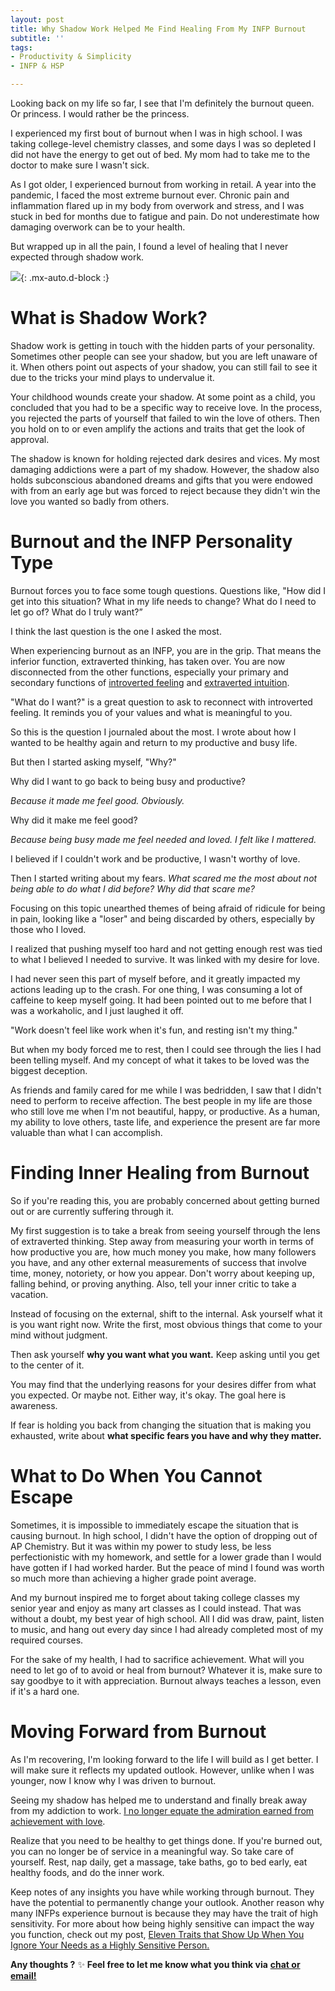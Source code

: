 ```yaml
---
layout: post
title: Why Shadow Work Helped Me Find Healing From My INFP Burnout
subtitle: ''
tags:
- Productivity & Simplicity
- INFP & HSP

---
```

Looking back on my life so far, I see that I'm definitely the burnout queen. Or princess. I would rather be the princess.

I experienced my first bout of burnout when I was in high school. I was taking college-level chemistry classes, and some days I was so depleted I did not have the energy to get out of bed. My mom had to take me to the doctor to make sure I wasn't sick.

As I got older, I experienced burnout from working in retail. A year into the pandemic, I faced the most extreme burnout ever. Chronic pain and inflammation flared up in my body from overwork and stress, and I was stuck in bed for months due to fatigue and pain. Do not underestimate how damaging overwork can be to your health.

But wrapped up in all the pain, I found a level of healing that I never expected through shadow work.

![](/uploads/journaling-pinterest-pin-design.png){: .mx-auto.d-block :}

# What is Shadow Work?

Shadow work is getting in touch with the hidden parts of your personality. Sometimes other people can see your shadow, but you are left unaware of it. When others point out aspects of your shadow, you can still fail to see it due to the tricks your mind plays to undervalue it.

Your childhood wounds create your shadow. At some point as a child, you concluded that you had to be a specific way to receive love. In the process, you rejected the parts of yourself that failed to win the love of others. Then you hold on to or even amplify the actions and traits that get the look of approval.

The shadow is known for holding rejected dark desires and vices. My most damaging addictions were a part of my shadow. However, the shadow also holds subconscious abandoned dreams and gifts that you were endowed with from an early age but was forced to reject because they didn't win the love you wanted so badly from others.

# Burnout and the INFP Personality Type

Burnout forces you to face some tough questions. Questions like, "How did I get into this situation? What in my life needs to change? What do I need to let go of? What do I truly want?”

I think the last question is the one I asked the most.

When experiencing burnout as an INFP, you are in the grip. That means the inferior function, extraverted thinking, has taken over. You are now disconnected from the other functions, especially your primary and secondary functions of [introverted feeling](https://arcadiapage.com/2018/03/life-as-introverted-feeling-user.html) and [extraverted intuition](https://arcadiapage.com/2018/09/accepting-my-scattered-work-style-as.html).

"What do I want?" is a great question to ask to reconnect with introverted feeling. It reminds you of your values and what is meaningful to you.

So this is the question I journaled about the most. I wrote about how I wanted to be healthy again and return to my productive and busy life.

But then I started asking myself, "Why?"

Why did I want to go back to being busy and productive?

_Because it made me feel good. Obviously._

Why did it make me feel good?

_Because being busy made me feel needed and loved. I felt like I mattered._

I believed if I couldn't work and be productive, I wasn't worthy of love.

Then I started writing about my fears. _What scared me the most about not being able to do what I did before? Why did that scare me?_

Focusing on this topic unearthed themes of being afraid of ridicule for being in pain, looking like a "loser" and being discarded by others, especially by those who I loved.

I realized that pushing myself too hard and not getting enough rest was tied to what I believed I needed to survive. It was linked with my desire for love.

I had never seen this part of myself before, and it greatly impacted my actions leading up to the crash. For one thing, I was consuming a lot of caffeine to keep myself going. It had been pointed out to me before that I was a workaholic, and I just laughed it off.

"Work doesn't feel like work when it's fun, and resting isn't my thing."

But when my body forced me to rest, then I could see through the lies I had been telling myself. And my concept of what it takes to be loved was the biggest deception.

As friends and family cared for me while I was bedridden, I saw that I didn't need to perform to receive affection. The best people in my life are those who still love me when I'm not beautiful, happy, or productive. As a human, my ability to love others, taste life, and experience the present are far more valuable than what I can accomplish.

# Finding Inner Healing from Burnout

So if you're reading this, you are probably concerned about getting burned out or are currently suffering through it.

My first suggestion is to take a break from seeing yourself through the lens of extraverted thinking. Step away from measuring your worth in terms of how productive you are, how much money you make, how many followers you have, and any other external measurements of success that involve time, money, notoriety, or how you appear. Don't worry about keeping up, falling behind, or proving anything. Also, tell your inner critic to take a vacation.

Instead of focusing on the external, shift to the internal. Ask yourself what it is you want right now. Write the first, most obvious things that come to your mind without judgment.

Then ask yourself **why you want what you want.**  Keep asking until you get to the center of it.

You may find that the underlying reasons for your desires differ from what you expected. Or maybe not. Either way, it's okay. The goal here is awareness.

If fear is holding you back from changing the situation that is making you exhausted, write about **what specific fears you have and why they matter.**

# What to Do When You Cannot Escape

Sometimes, it is impossible to immediately escape the situation that is causing burnout. In high school, I didn't have the option of dropping out of AP Chemistry. But it was within my power to study less, be less perfectionistic with my homework, and settle for a lower grade than I would have gotten if I had worked harder. But the peace of mind I found was worth so much more than achieving a higher grade point average.

And my burnout inspired me to forget about taking college classes my senior year and enjoy as many art classes as I could instead. That was without a doubt, my best year of high school. All I did was draw, paint, listen to music, and hang out every day since I had already completed most of my required courses.

For the sake of my health, I had to sacrifice achievement. What will you need to let go of to avoid or heal from burnout? Whatever it is, make sure to say goodbye to it with appreciation. Burnout always teaches a lesson, even if it's a hard one.

# Moving Forward from Burnout

As I'm recovering, I'm looking forward to the life I will build as I get better. I will make sure it reflects my updated outlook. However, unlike when I was younger, now I know why I was driven to burnout.

Seeing my shadow has helped me to understand and finally break away from my addiction to work. [I no longer equate the admiration earned from achievement with love](https://arcadiapage.com/2022-09-30-what-it-s-like-being-an-infp-enneagram-type-3/).

Realize that you need to be healthy to get things done. If you're burned out, you can no longer be of service in a meaningful way. So take care of yourself. Rest, nap daily, get a massage, take baths, go to bed early, eat healthy foods, and do the inner work.

Keep notes of any insights you have while working through burnout. They have the potential to permanently change your outlook. Another reason why many INFPs experience burnout is because they may have the trait of high sensitivity. For more about how being highly sensitive can impact the way you function, check out my post, [Eleven Traits that Show Up When You Ignore Your Needs as a Highly Sensitive Person.](https://arcadiapage.com/2022-08-20-rethink-your-sensitivity-8-important-life-changes-to-make-after-learning-you-re-an-hsp/)

**Any thoughts ?** ✨ **Feel free to let me know what you think via** [**chat or email!**](https://arcadiapage.com/coffee/)